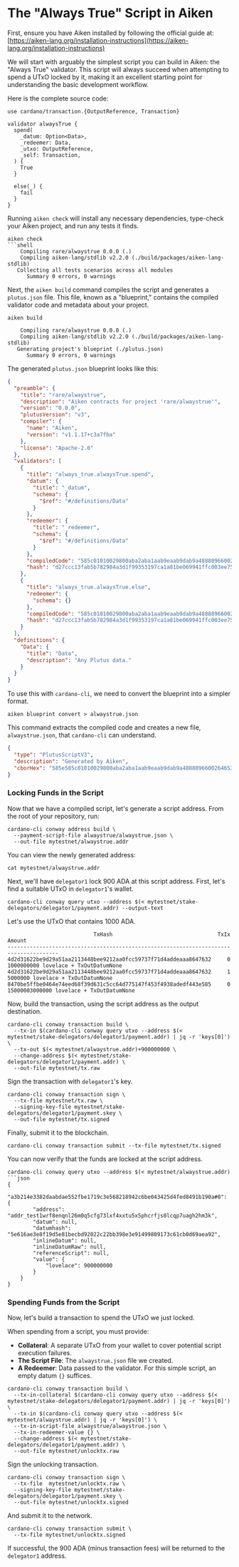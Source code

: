 # The "Always True" Script in Aiken

First, ensure you have Aiken installed by following the official guide at:
[https://aiken-lang.org/installation-instructions](https://aiken-lang.org/installation-instructions)

We will start with arguably the simplest script you can build in Aiken: the "Always True" validator. This script will always succeed when attempting to spend a UTxO locked by it, making it an excellent starting point for understanding the basic development workflow.

Here is the complete source code:

```aiken
use cardano/transaction.{OutputReference, Transaction}

validator alwaysTrue {
  spend(
    _datum: Option<Data>,
    _redeemer: Data,
    _utxo: OutputReference,
    _self: Transaction,
  ) {
    True
  }

  else(_) {
    fail
  }
}
```

Running `aiken check` will install any necessary dependencies, type-check your Aiken project, and run any tests it finds.

```shell
aiken check
```shell
    Compiling rare/alwaystrue 0.0.0 (.)
    Compiling aiken-lang/stdlib v2.2.0 (./build/packages/aiken-lang-stdlib)
   Collecting all tests scenarios across all modules
      Summary 0 errors, 0 warnings
```

Next, the `aiken build` command compiles the script and generates a `plutus.json` file. This file, known as a "blueprint," contains the compiled validator code and metadata about your project.

```shell
aiken build
```

```shell
    Compiling rare/alwaystrue 0.0.0 (.)
    Compiling aiken-lang/stdlib v2.2.0 (./build/packages/aiken-lang-stdlib)
   Generating project's blueprint (./plutus.json)
      Summary 0 errors, 0 warnings
```

The generated `plutus.json` blueprint looks like this:

```json
{
  "preamble": {
    "title": "rare/alwaystrue",
    "description": "Aiken contracts for project 'rare/alwaystrue'",
    "version": "0.0.0",
    "plutusVersion": "v3",
    "compiler": {
      "name": "Aiken",
      "version": "v1.1.17+c3a7fba"
    },
    "license": "Apache-2.0"
  },
  "validators": [
    {
      "title": "always_true.alwaysTrue.spend",
      "datum": {
        "title": "_datum",
        "schema": {
          "$ref": "#/definitions/Data"
        }
      },
      "redeemer": {
        "title": "_redeemer",
        "schema": {
          "$ref": "#/definitions/Data"
        }
      },
      "compiledCode": "585c01010029800aba2aba1aab9eaab9dab9a4888896600264653001300600198031803800cc0180092225980099b8748008c01cdd500144c8cc892898050009805180580098041baa0028b200c180300098019baa0068a4d13656400401",
      "hash": "d27ccc13fab5b782984a3d1f99353197ca1a81be069941ffc003ee75"
    },
    {
      "title": "always_true.alwaysTrue.else",
      "redeemer": {
        "schema": {}
      },
      "compiledCode": "585c01010029800aba2aba1aab9eaab9dab9a4888896600264653001300600198031803800cc0180092225980099b8748008c01cdd500144c8cc892898050009805180580098041baa0028b200c180300098019baa0068a4d13656400401",
      "hash": "d27ccc13fab5b782984a3d1f99353197ca1a81be069941ffc003ee75"
    }
  ],
  "definitions": {
    "Data": {
      "title": "Data",
      "description": "Any Plutus data."
    }
  }
}
```

To use this with `cardano-cli`, we need to convert the blueprint into a simpler format.

```shell
aiken blueprint convert > alwaystrue.json
```

This command extracts the compiled code and creates a new file, `alwaystrue.json`, that `cardano-cli` can understand.

```json
{
  "type": "PlutusScriptV3",
  "description": "Generated by Aiken",
  "cborHex": "585e585c01010029800aba2aba1aab9eaab9dab9a4888896600264653001300600198031803800cc0180092225980099b8748008c01cdd500144c8cc892898050009805180580098041baa0028b200c180300098019baa0068a4d13656400401"
}
```

### Locking Funds in the Script

Now that we have a compiled script, let's generate a script address. From the root of your repository, run:

```shell
cardano-cli conway address build \
  --payment-script-file alwaystrue/alwaystrue.json \
  --out-file mytestnet/alwaystrue.addr
```

You can view the newly generated address:
```shell
cat mytestnet/alwaystrue.addr
```

Next, we'll have `delegator1` lock 900 ADA at this script address. First, let's find a suitable UTxO in `delegator1`'s wallet.

```shell
cardano-cli conway query utxo --address $(< mytestnet/stake-delegators/delegator1/payment.addr) --output-text
```
Let's use the UTxO that contains 1000 ADA.
```
                           TxHash                                 TxIx        Amount
--------------------------------------------------------------------------------------
4d2d31622be9d29a51aa2113448bee9212aa0fcc59737f71d4addeaaa8647632     0        1000000000 lovelace + TxOutDatumNone
4d2d31622be9d29a51aa2113448bee9212aa0fcc59737f71d4addeaaa8647632     1        5000000 lovelace + TxOutDatumNone
8470be5ffbe0464e74eed68f39d631c5cc64d775147f453f4938adedf443e585     0        15000003000000 lovelace + TxOutDatumNone
```

Now, build the transaction, using the script address as the output destination.

```shell
cardano-cli conway transaction build \
  --tx-in $(cardano-cli conway query utxo --address $(< mytestnet/stake-delegators/delegator1/payment.addr) | jq -r 'keys[0]') \
  --tx-out $(< mytestnet/alwaystrue.addr)+900000000 \
  --change-address $(< mytestnet/stake-delegators/delegator1/payment.addr) \
  --out-file mytestnet/tx.raw
```
Sign the transaction with `delegator1`'s key.

```shell
cardano-cli conway transaction sign \
  --tx-file mytestnet/tx.raw \
  --signing-key-file mytestnet/stake-delegators/delegator1/payment.skey \
  --out-file mytestnet/tx.signed 
```

Finally, submit it to the blockchain.

```shell
cardano-cli conway transaction submit --tx-file mytestnet/tx.signed
```

You can now verify that the funds are locked at the script address.

```shell
cardano-cli conway query utxo --address $(< mytestnet/alwaystrue.addr) 
```json
{
    "a3b214e3382daabdae552fbe1719c3e568218942c6be043425d4fed8491b190a#0": {
        "address": "addr_test1wrf8enqnl26m0q5cfg73lxf4xxtu5x5phcrfjs0lcqp7uagh2hm3k",
        "datum": null,
        "datumhash": "5e616ae3e8f19d5e81becbd92022c22bb398e3e91499809173c61cb0d69aea92",
        "inlineDatum": null,
        "inlineDatumRaw": null,
        "referenceScript": null,
        "value": {
            "lovelace": 900000000
        }
    }
}
```
### Spending Funds from the Script

Now, let's build a transaction to spend the UTxO we just locked.

When spending from a script, you must provide:
- **Collateral**: A separate UTxO from your wallet to cover potential script execution failures.
- **The Script File**: The `alwaystrue.json` file we created.
- **A Redeemer**: Data passed to the validator. For this simple script, an empty datum `{}` suffices.

```shell
cardano-cli conway transaction build \
  --tx-in-collateral $(cardano-cli conway query utxo --address $(< mytestnet/stake-delegators/delegator1/payment.addr) | jq -r 'keys[0]') \
  --tx-in $(cardano-cli conway query utxo --address $(< mytestnet/alwaystrue.addr) | jq -r 'keys[0]') \
  --tx-in-script-file alwaystrue/alwaystrue.json \
  --tx-in-redeemer-value {} \
  --change-address $(< mytestnet/stake-delegators/delegator1/payment.addr) \
  --out-file mytestnet/unlocktx.raw
```

Sign the unlocking transaction.

```shell
cardano-cli conway transaction sign \
  --tx-file  mytestnet/unlocktx.raw \
  --signing-key-file mytestnet/stake-delegators/delegator1/payment.skey \
  --out-file mytestnet/unlocktx.signed
```
And submit it to the network.

```shell
cardano-cli conway transaction submit \
  --tx-file mytestnet/unlocktx.signed
```

If successful, the 900 ADA (minus transaction fees) will be returned to the `delegator1` address.

